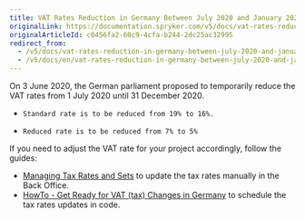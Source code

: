 ```yaml
---
title: VAT Rates Reduction in Germany Between July 2020 and January 2021
originalLink: https://documentation.spryker.com/v5/docs/vat-rates-reduction-in-germany-between-july-2020-and-january-2021
originalArticleId: c0456fa2-60c9-4cfa-b244-2dc25ac32995
redirect_from:
  - /v5/docs/vat-rates-reduction-in-germany-between-july-2020-and-january-2021
  - /v5/docs/en/vat-rates-reduction-in-germany-between-july-2020-and-january-2021
---
```


On 3 June 2020, the German parliament proposed to temporarily reduce the VAT rates from 1 July 2020 until 31 December 2020.

*     Standard rate is to be reduced from 19% to 16%.
*     Reduced rate is to be reduced from 7% to 5%

If you need to adjust the VAT rate for your project accordingly, follow the guides:

* [Managing Tax Rates and Sets](/docs/scos/user/user-guides/202005.0/back-office-user-guide/administration/taxes/tax-rates-and-tax-sets/managing-tax-rates-and-sets.html) to update the tax rates manually in the Back Office.
* [HowTo - Get Ready for VAT (tax) Changes in Germany](/docs/scos/dev/tutorials/202005.0/howtos/howto-get-ready-for-vat-tax-changes-in-germany.html) to schedule the tax rates updates in code.

